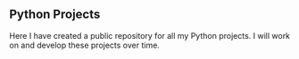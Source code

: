 Python Projects
-
Here I have created a public repository for all my Python projects.
I will work on and develop these projects over time.
